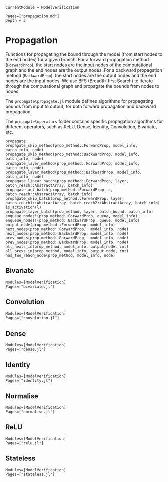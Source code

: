 ```@meta
CurrentModule = ModelVerification
```

```@contents
Pages=["propagation.md"]
Depth = 3
```

# Propagation
Functions for propagating the bound through the model (from start nodes to the end nodes) for a given branch. For a forward propagation method (`ForwardProp`), the start nodes are the input nodes of the computational graph and the end nodes are the output nodes. For a backward propagation method (`BackwardProp`), the start nodes are the output nodes and the end nodes are the input nodes. We use BFS (Breadth-first Search) to iterate through the computational graph and propagate the bounds from nodes to nodes.

The `propagate\propagate.jl` module defines algorithms for propagating bounds from input to output, for both forward propagation and backward propagation.

The `propagate\operators` folder contains specific propagation algorithms for different operators, such as ReLU, Dense, Identity, Convolution, Bivariate, etc.

```@docs
propagate
propagate_skip_method(prop_method::ForwardProp, model_info, batch_info, node)
propagate_skip_method(prop_method::BackwardProp, model_info, batch_info, node)
propagate_layer_method(prop_method::ForwardProp, model_info, batch_info, node)
propagate_layer_method(prop_method::BackwardProp, model_info, batch_info, node)
propagate_linear_batch(prop_method::ForwardProp, layer, batch_reach::AbstractArray, batch_info)
propagate_act_batch(prop_method::ForwardProp, σ, batch_reach::AbstractArray, batch_info)
propagate_skip_batch(prop_method::ForwardProp, layer, batch_reach1::AbstractArray, batch_reach2::AbstractArray, batch_info)
is_activation(l)
propagate_layer_batch(prop_method, layer, batch_bound, batch_info)
enqueue_nodes!(prop_method::ForwardProp, queue, model_info)
enqueue_nodes!(prop_method::BackwardProp, queue, model_info)
output_node(prop_method::ForwardProp, model_info)
next_nodes(prop_method::ForwardProp,  model_info, node)
next_nodes(prop_method::BackwardProp, model_info, node)
prev_nodes(prop_method::ForwardProp,  model_info, node)
prev_nodes(prop_method::BackwardProp, model_info, node)
all_nexts_in(prop_method, model_info, output_node, cnt)
all_prevs_in(prop_method, model_info, output_node, cnt)
has_two_reach_node(prop_method, model_info, node)
```

## Bivariate
```@autodocs
Modules=[ModelVerification]
Pages=["bivariate.jl"]
```

## Convolution
```@autodocs
Modules=[ModelVerification]
Pages=["convolution.jl"]
```

## Dense
```@autodocs
Modules=[ModelVerification]
Pages=["dense.jl"]
```

## Identity
```@autodocs
Modules=[ModelVerification]
Pages=["identity.jl"]
```

## Normalise
```@autodocs
Modules=[ModelVerification]
Pages=["normalise.jl"]
```

## ReLU
```@autodocs
Modules=[ModelVerification]
Pages=["relu.jl"]
```

## Stateless
```@autodocs
Modules=[ModelVerification]
Pages=["stateless.jl"]
```